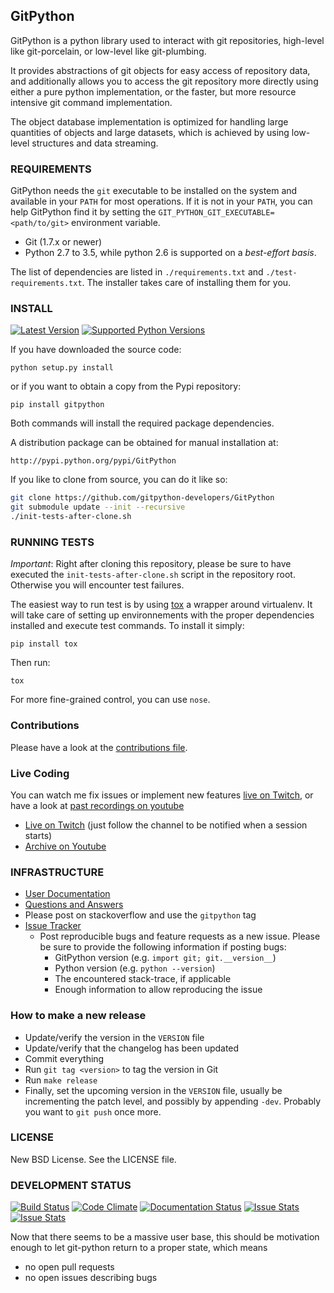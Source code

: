 ## GitPython

GitPython is a python library used to interact with git repositories, high-level like git-porcelain, or low-level like git-plumbing.

It provides abstractions of git objects for easy access of repository data, and additionally allows you to access the git repository more directly using either a pure python implementation, or the faster, but more resource intensive git command implementation.

The object database implementation is optimized for handling large quantities of objects and large datasets, which is achieved by using low-level structures and data streaming.


### REQUIREMENTS

GitPython needs the `git` executable to be installed on the system and available in your `PATH` for most operations. If it is not in your `PATH`, you can help GitPython find it by setting the `GIT_PYTHON_GIT_EXECUTABLE=<path/to/git>` environment variable.

* Git (1.7.x or newer)
* Python 2.7 to 3.5, while python 2.6 is supported on a *best-effort basis*.

The list of dependencies are listed in `./requirements.txt` and `./test-requirements.txt`. The installer takes care of installing them for you.

### INSTALL

[![Latest Version](https://pypip.in/version/GitPython/badge.svg)](https://pypi.python.org/pypi/GitPython/)
[![Supported Python Versions](https://pypip.in/py_versions/GitPython/badge.svg)](https://pypi.python.org/pypi/GitPython/)

If you have downloaded the source code:

    python setup.py install

or if you want to obtain a copy from the Pypi repository:

    pip install gitpython

Both commands will install the required package dependencies.

A distribution package can be obtained for manual installation at:

    http://pypi.python.org/pypi/GitPython
    
If you like to clone from source, you can do it like so:

```bash
git clone https://github.com/gitpython-developers/GitPython
git submodule update --init --recursive
./init-tests-after-clone.sh
```

### RUNNING TESTS

*Important*: Right after cloning this repository, please be sure to have executed the `init-tests-after-clone.sh` script in the repository root. Otherwise you will encounter test failures.

The easiest way to run test is by using [tox](https://pypi.python.org/pypi/tox) a wrapper around virtualenv. It will take care of setting up environnements with the proper dependencies installed and execute test commands. To install it simply:

    pip install tox

Then run:

    tox
    
    
For more fine-grained control, you can use `nose`.

### Contributions

Please have a look at the [contributions file][contributing].

### Live Coding

You can watch me fix issues or implement new features [live on Twitch][twitch-channel], or have a look at [past recordings on youtube][youtube-playlist]

* [Live on Twitch][twitch-channel] (just follow the channel to be notified when a session starts)
* [Archive on Youtube][youtube-playlist]

### INFRASTRUCTURE

* [User Documentation](http://gitpython.readthedocs.org)
* [Questions and Answers](http://stackexchange.com/filters/167317/gitpython)
 * Please post on stackoverflow and use the `gitpython` tag
* [Issue Tracker](https://github.com/gitpython-developers/GitPython/issues)
  * Post reproducible bugs and feature requests as a new issue. Please be sure to provide the following information if posting bugs:
    * GitPython version (e.g. `import git; git.__version__`)
    * Python version (e.g. `python --version`)
    * The encountered stack-trace, if applicable
    * Enough information to allow reproducing the issue

### How to make a new release

* Update/verify the version in the `VERSION` file
* Update/verify that the changelog has been updated
* Commit everything
* Run `git tag <version>` to tag the version in Git
* Run `make release`
* Finally, set the upcoming version in the `VERSION` file, usually be
  incrementing the patch level, and possibly by appending `-dev`. Probably you
  want to `git push` once more.
  
### LICENSE

New BSD License.  See the LICENSE file.

### DEVELOPMENT STATUS

[![Build Status](https://travis-ci.org/gitpython-developers/GitPython.svg)](https://travis-ci.org/gitpython-developers/GitPython)
[![Code Climate](https://codeclimate.com/github/gitpython-developers/GitPython/badges/gpa.svg)](https://codeclimate.com/github/gitpython-developers/GitPython)
[![Documentation Status](https://readthedocs.org/projects/gitpython/badge/?version=stable)](https://readthedocs.org/projects/gitpython/?badge=stable)
[![Issue Stats](http://www.issuestats.com/github/gitpython-developers/GitPython/badge/pr)](http://www.issuestats.com/github/gitpython-developers/GitPython)
[![Issue Stats](http://www.issuestats.com/github/gitpython-developers/GitPython/badge/issue)](http://www.issuestats.com/github/gitpython-developers/GitPython)

Now that there seems to be a massive user base, this should be motivation enough to let git-python return to a proper state, which means

* no open pull requests
* no open issues describing bugs

[twitch-channel]: http://www.twitch.tv/byronimo/profile
[youtube-playlist]: https://www.youtube.com/playlist?list=PLMHbQxe1e9MnoEcLhn6Yhv5KAvpWkJbL0
[contributing]: https://github.com/gitpython-developers/GitPython/blob/master/README.md